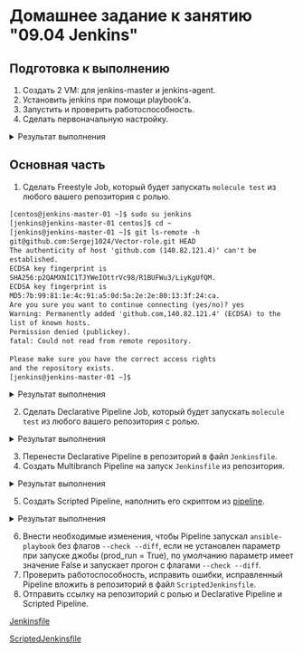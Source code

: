 # Домашнее задание к занятию "09.04 Jenkins"

## Подготовка к выполнению

1. Создать 2 VM: для jenkins-master и jenkins-agent.
2. Установить jenkins при помощи playbook'a.
3. Запустить и проверить работоспособность.
4. Сделать первоначальную настройку.

<details><summary>Результат выполнения</summary>

![](./image/start_jenkins.png)
![](./image/start_jenkins2.png)

</details>

## Основная часть

1. Сделать Freestyle Job, который будет запускать `molecule test` из любого вашего репозитория с ролью.

```shell
[centos@jenkins-master-01 ~]$ sudo su jenkins
[jenkins@jenkins-master-01 centos]$ cd ~
[jenkins@jenkins-master-01 ~]$ git ls-remote -h git@github.com:Sergej1024/Vector-role.git HEAD
The authenticity of host 'github.com (140.82.121.4)' can't be established.
ECDSA key fingerprint is SHA256:p2QAMXNIC1TJYWeIOttrVc98/R1BUFWu3/LiyKgUfQM.
ECDSA key fingerprint is MD5:7b:99:81:1e:4c:91:a5:0d:5a:2e:2e:80:13:3f:24:ca.
Are you sure you want to continue connecting (yes/no)? yes
Warning: Permanently added 'github.com,140.82.121.4' (ECDSA) to the list of known hosts.
Permission denied (publickey).
fatal: Could not read from remote repository.

Please make sure you have the correct access rights
and the repository exists.
[jenkins@jenkins-master-01 ~]$ 
```
<details><summary>Результат выполнения</summary>

![](./image/jenkins.png)
![](./image/jenkins1.png)
![](./image/jenkins2.png)

</details>

2. Сделать Declarative Pipeline Job, который будет запускать `molecule test` из любого вашего репозитория с ролью.

<details><summary>Результат выполнения</summary>

![](./image/declarat1.png)
![](./image/declarat2.png)

</details>

3. Перенести Declarative Pipeline в репозиторий в файл `Jenkinsfile`.
4. Создать Multibranch Pipeline на запуск `Jenkinsfile` из репозитория.

<details><summary>Результат выполнения</summary>

![](./image/multibranch.png)

</details>

5. Создать Scripted Pipeline, наполнить его скриптом из [pipeline](./pipeline).

<details><summary>Результат выполнения</summary>

![](./image/scripted.png)

</details>

6. Внести необходимые изменения, чтобы Pipeline запускал `ansible-playbook` без флагов `--check --diff`, если не установлен параметр при запуске джобы (prod_run = True), по умолчанию параметр имеет значение False и запускает прогон с флагами `--check --diff`.
7. Проверить работоспособность, исправить ошибки, исправленный Pipeline вложить в репозиторий в файл `ScriptedJenkinsfile`.
8. Отправить ссылку на репозиторий с ролью и Declarative Pipeline и Scripted Pipeline.

[Jenkinsfile](https://github.com/Sergej1024/Vector-role/tree/main)

[ScriptedJenkinsfile](./src/ScriptedJenkinsfile)
